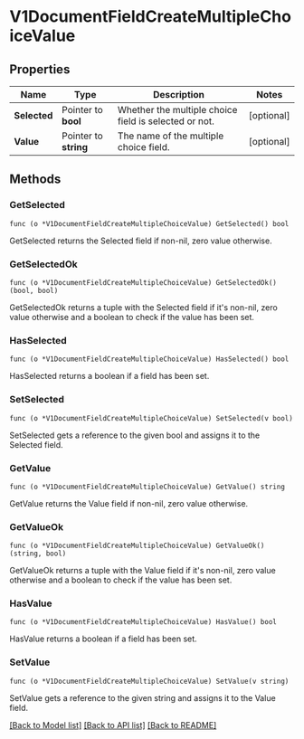 # V1DocumentFieldCreateMultipleChoiceValue

## Properties

Name | Type | Description | Notes
------------ | ------------- | ------------- | -------------
**Selected** | Pointer to **bool** | Whether the multiple choice field is selected or not. | [optional] 
**Value** | Pointer to **string** | The name of the multiple choice field. | [optional] 

## Methods

### GetSelected

`func (o *V1DocumentFieldCreateMultipleChoiceValue) GetSelected() bool`

GetSelected returns the Selected field if non-nil, zero value otherwise.

### GetSelectedOk

`func (o *V1DocumentFieldCreateMultipleChoiceValue) GetSelectedOk() (bool, bool)`

GetSelectedOk returns a tuple with the Selected field if it's non-nil, zero value otherwise
and a boolean to check if the value has been set.

### HasSelected

`func (o *V1DocumentFieldCreateMultipleChoiceValue) HasSelected() bool`

HasSelected returns a boolean if a field has been set.

### SetSelected

`func (o *V1DocumentFieldCreateMultipleChoiceValue) SetSelected(v bool)`

SetSelected gets a reference to the given bool and assigns it to the Selected field.

### GetValue

`func (o *V1DocumentFieldCreateMultipleChoiceValue) GetValue() string`

GetValue returns the Value field if non-nil, zero value otherwise.

### GetValueOk

`func (o *V1DocumentFieldCreateMultipleChoiceValue) GetValueOk() (string, bool)`

GetValueOk returns a tuple with the Value field if it's non-nil, zero value otherwise
and a boolean to check if the value has been set.

### HasValue

`func (o *V1DocumentFieldCreateMultipleChoiceValue) HasValue() bool`

HasValue returns a boolean if a field has been set.

### SetValue

`func (o *V1DocumentFieldCreateMultipleChoiceValue) SetValue(v string)`

SetValue gets a reference to the given string and assigns it to the Value field.


[[Back to Model list]](../README.md#documentation-for-models) [[Back to API list]](../README.md#documentation-for-api-endpoints) [[Back to README]](../README.md)


